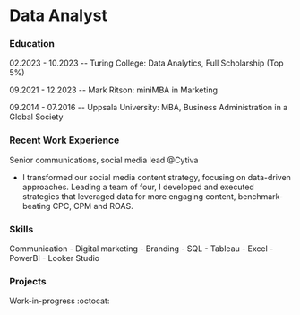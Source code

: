 # Data Analyst

### Education
02.2023 - 10.2023 -- Turing College: Data Analytics, Full Scholarship (Top 5%)

09.2021 - 12.2023 -- Mark Ritson: miniMBA in Marketing

09.2014 - 07.2016 -- Uppsala University: MBA, Business Administration in a Global Society 

### Recent Work Experience
Senior communications, social media lead @Cytiva
- I transformed our social media content strategy, focusing on data-driven approaches. Leading a team of four, I developed and executed strategies that leveraged data for more engaging content, benchmark-beating CPC, CPM and ROAS.

### Skills
Communication - Digital marketing - Branding - SQL - Tableau - Excel - PowerBI - Looker Studio

### Projects
Work-in-progress :octocat:
